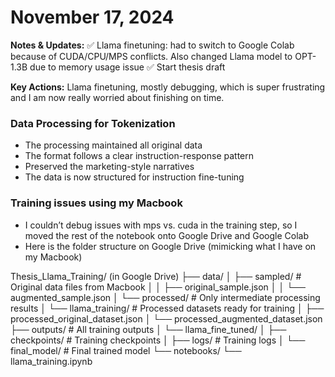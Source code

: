 # November 17, 2024

**Notes & Updates:** 
✅ Llama finetuning: had to switch to Google Colab because of CUDA/CPU/MPS conflicts. Also changed Llama model to OPT-1.3B due to memory usage issue
✅ Start thesis draft


**Key Actions:** Llama finetuning, mostly debugging, which is super frustrating and I am now really worried about finishing on time.

### Data Processing for Tokenization
- The processing maintained all original data
- The format follows a clear instruction-response pattern
- Preserved the marketing-style narratives
- The data is now structured for instruction fine-tuning

### Training issues using my Macbook
- I couldn’t debug issues with mps vs. cuda in the training step, so I moved the rest of the notebook onto Google Drive and Google Colab
- Here is the folder structure on Google Drive (mimicking what I have on my Macbook)

Thesis_Llama_Training/ (in Google Drive)
├── data/
│   ├── sampled/                      # Original data files from Macbook
│   │   ├── original_sample.json
│   │   └── augmented_sample.json
│   └── processed/                    # Only intermediate processing results
│       └── llama_training/           # Processed datasets ready for training
│           ├── processed_original_dataset.json
│           └── processed_augmented_dataset.json
├── outputs/                          # All training outputs
│   └── llama_fine_tuned/
│       ├── checkpoints/              # Training checkpoints
│       ├── logs/                     # Training logs
│       └── final_model/              # Final trained model
└── notebooks/
└── llama_training.ipynb